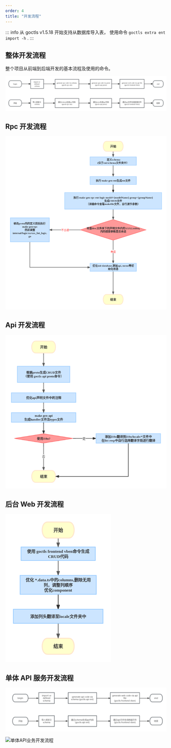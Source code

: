 ```yaml
---
order: 4
title: "开发流程"
---
```


::: info
从 goctls v1.5.18 开始支持从数据库导入表， 使用命令 `goctls extra ent import -h` .
:::

## 整体开发流程

整个项目从前端到后端开发的基本流程及使用的命令。

![整体开发流程](/assets/develop_process.png)

## Rpc 开发流程

![Rpc开发流程](/assets/rpc_develop_process.png)

## Api 开发流程

![Api开发流程](/assets/api_develop_process.png)

## 后台 Web 开发流程

![Web开发流程](/assets/web_develop_process.png)

## 单体 API 服务开发流程

![单体API开发整体流程](/assets/single-api-dev-process.png)

![单体API业务开发流程](/assets/single_api_develop_process_zh_1.png)
